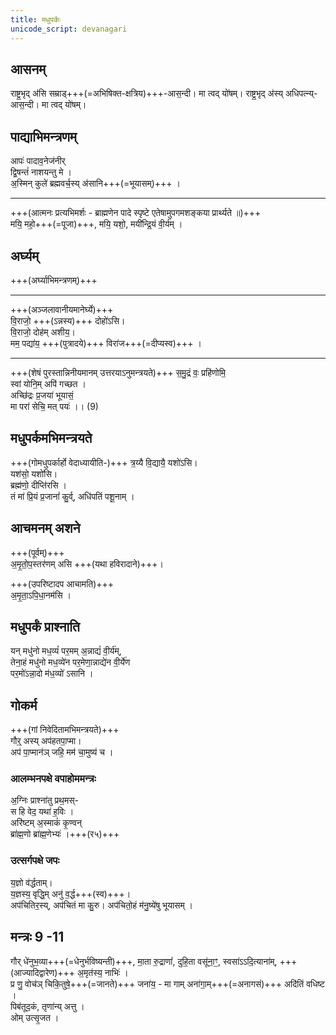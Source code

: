 ```yaml
---
title: मधुपर्कः
unicode_script: devanagari
---
```


## आसनम्
<div class="js_include" url="../upanayanam/kUrcha-Asanam/"  newLevelForH1="4" includeTitle="false"> </div>  
राष्ट्र॒भृद् अ॑सि सम्राड्+++(=अभिषिक्त-क्षत्रिय)+++-आस॒न्दी। मा त्वद् यो॑षम्।  
राष्ट्र॒भृद् अ॑स्य् अधिपत्न्य्-आस॒न्दी। मा त्वद् यो॑षम्।  

## पाद्याभिमन्त्रणम्
आपः॑ पादाव॒नेज॑नीर्  
द्वि॒षन्तं॑ नाशयन्तु मे ।  
अ॒स्मिन् कुले॑ ब्रह्मवर्च॒स्य् अ॑सानि+++(=भूयासम्)+++ ।  

___________________
+++(आत्मनः प्रत्यभिमर्शः - ब्राह्मणेन पादे स्पृष्टे एतेषामुपगमशङ्कया प्रार्थ्यते ॥)+++  
मयि॒ महो॒+++(=पूजा)+++, मयि॒ यशो॒, मयी॑न्द्रि॒यं वी॒र्य॑म् ।  

## अर्घ्यम्
+++(अर्घ्याभिमन्त्रणम्)+++  
<div class="js_include" url="../../../../jalam/Rk/A_mA_gan/"  newLevelForH1="2" includeTitle="false"> </div>  

___________________
+++(अञ्जलावानीयमानेर्घ्ये)+++  
वि॒राजो॒ +++(ऽन्नस्य)+++ दोहो॑ऽसि।  
वि॒राजो॒ दोह॑म् अशीय॒।  
मम॒ पद्या॑य॒ +++(पुत्रादये)+++ विरा॑ज+++(=दीप्यस्व)+++ ।  

___________________
+++(शेषं पुरस्तान्निनीयमानम् उत्तरयाऽनुमन्त्रयते)+++ 
स॒मु॒द्रं वः॒ प्रहि॑णोमि॒  
स्वां योनि॒म् अपि॑ गच्छत ।  
अच्छि॑द्रः प्र॒जया॑ भूयासं॒  
मा परा॑ सेचि॒ मत् पयः॑ ।। (9)

## मधुपर्कमभिमन्त्रयते 
+++(गोमधुपर्कार्हो वेदाध्यायीति-)+++ त्र॒य्यै वि॒द्यायै॒ यशो॑ऽसि।  
यश॑सो॒ यशो॑सि।  
ब्रह्म॑णो॒ दीप्ति॑रसि ।  
तं मा॑ प्रि॒यं प्र॒जानां॑ कु॒र्व्, अधि॑पतिं पशू॒नाम् ।  

<div class="js_include" url="../../../../jalam/Rk/A_mA_gan/"  newLevelForH1="2" includeTitle="false"> </div>  

## आचमनम् अशने
+++(पूर्वम्)+++  
अ॒मृ॒तो॒प॒स्तर॑णम् असि +++(यथा हविरादाने)+++।  

+++(उपरिष्टादप आचामति)+++  
अ॒मृ॒ता॒ऽपि॒धा॒नम॑सि ।  

## मधुपर्कं प्राश्नाति
यन् मधु॑नो मध॒व्यं॑ पर॒मम् अ॒न्नाद्यं॑ वी॒र्य॑म्,  
तेना॒हं मधु॑नो मध॒व्ये॑न पर॒मेणा॒न्नाद्ये॑न वी॒र्ये॑ण  
पर॒मो॑ऽन्ना॒दो म॑ध॒व्यो॑ ऽसानि ।  

## गोकर्म
+++(गां निवेदितामभिमन्त्रयते)+++  
गौर्॒ अस्य् अप॑हतपा॒प्मा।  
अप॑ पा॒प्मान॑ञ् जहि॒ मम॑ चा॒मुष्य॑ च ।  

### आलम्भनपक्षे वपाहोममन्त्रः
अ॒ग्निः प्राश्ना॑तु प्रथ॒मस्-  
स हि वेद॒ यथा॑ ह॒विः ।  
अरि॑ष्टम् अ॒स्माकं॑ कृ॒ण्वन्  
ब्रा॑ह्म॒णो ब्रा॑ह्म॒णेभ्यः॑ ।+++(र५)+++  

### उत्सर्गपक्षे जपः 
य॒ज्ञो व॑र्द्धताम्।  
य॒ज्ञस्य॒ वृद्धि॒म् अनु॑ व॒र्द्ध+++(स्व)+++।  
अप॑चितिर॒स्य्, अप॑चितं मा कु॒रु। अप॑चितो॒हं म॑नु॒ष्ये॑षु भूयासम् ।  

## मन्त्रः 9 -11
गौर् धे॑नुभ॒व्या+++(=धेनुर्भविष्यन्ती)+++, मा॒ता रु॒द्राणां॑, दुहि॒ता वसू॑ना॒ꣳ॒, स्वसा॑ऽऽदि॒त्याना॑म्, +++(आज्यादिद्वारेण)+++ अ॒मृत॑स्य॒ नाभिः॑ ।  
प्र णु॒ वोच॑ञ् चिकि॒तुषे॒+++(=जानते)+++ जना॑य॒ - मा गाम् अना॑गा॒म्+++(=अनागसं)+++ अदि॑तिं वधिष्ट ।  
पिब॑तूद॒कं, तृणा॑न्य् अत्तु ।  
ओम् उत्सृ॒जत ।  
